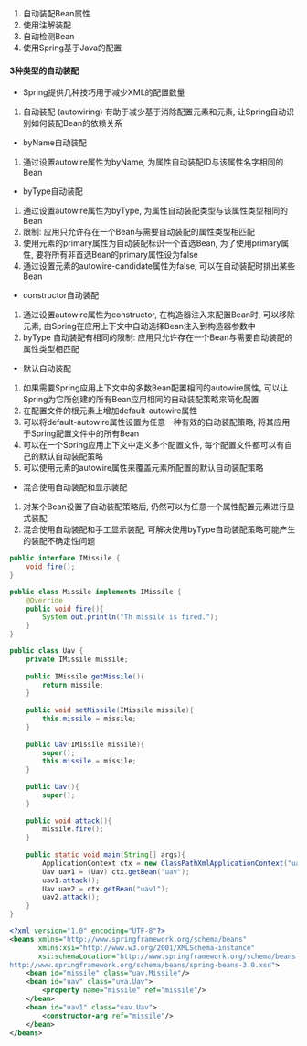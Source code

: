 
1) 自动装配Bean属性
2) 使用注解装配
3) 自动检测Bean
4) 使用Spring基于Java的配置

#### 3种类型的自动装配
* Spring提供几种技巧用于减少XML的配置数量
1) 自动装配 (autowiring) 有助于减少基于消除配置<property>元素和<constructor-arg>元素, 让Spring自动识别如何装配Bean的依赖关系

* byName自动装配
1) 通过设置autowire属性为byName, 为属性自动装配ID与该属性名字相同的Bean

* byType自动装配
1) 通过设置autowire属性为byType, 为属性自动装配类型与该属性类型相同的Bean
2) 限制: 应用只允许存在一个Bean与需要自动装配的属性类型相匹配
3) 使用<bean>元素的primary属性为自动装配标识一个首选Bean, 为了使用primary属性, 要将所有非首选Bean的primary属性设为false
4) 通过设置<bean>元素的autowire-candidate属性为false, 可以在自动装配时排出某些Bean
  
* constructor自动装配
1) 通过设置autowire属性为constructor, 在构造器注入来配置Bean时, 可以移除<constructor-arg>元素, 由Spring在应用上下文中自动选择Bean注入到构造器参数中
2) byType 自动装配有相同的限制: 应用只允许存在一个Bean与需要自动装配的属性类型相匹配

* 默认自动装配
1) 如果需要Spring应用上下文中的多数Bean配置相同的autowire属性, 可以让Spring为它所创建的所有Bean应用相同的自动装配策略来简化配置
2) 在配置文件的根元素<beans>上增加default-autowire属性
3) 可以将default-autowire属性设置为任意一种有效的自动装配策略, 将其应用于Spring配置文件中的所有Bean
4) 可以在一个Spring应用上下文中定义多个配置文件, 每个配置文件都可以有自己的默认自动装配策略
5) 可以使用<bean>元素的autowire属性来覆盖<beans>元素所配置的默认自动装配策略
  
* 混合使用自动装配和显示装配
1) 对某个Bean设置了自动装配策略后, 仍然可以为任意一个属性配置<property>元素进行显式装配
2) 混合使用自动装配和手工显示装配, 可解决使用byType自动装配策略可能产生的装配不确定性问题

```IMissile.java
public interface IMissile {
    void fire();
}
```

```Missile.java
public class Missile implements IMissile {
    @Override
    public void fire(){
        System.out.println("Th missile is fired.");
    }
}
```

```Uav.java
public class Uav {
    private IMissile missile;
    
    public IMissile getMissile(){
        return missile;
    }
    
    public void setMissile(IMissile missile){
        this.missile = missile;
    }
    
    public Uav(IMissile missile){
        super();
        this.missile = missile;
    }    
    
    public Uav(){
        super();
    }
    
    public void attack(){
        missile.fire();
    }
    
    public static void main(String[] args){
        ApplicationContext ctx = new ClassPathXmlApplicationContext("uav/uav.xml");
        Uav uav1 = (Uav) ctx.getBean("uav");
        uav1.attack();
        Uav uav2 = ctx.getBean("uav1");
        uav2.attack();
    }
}
```

```xml
<?xml version="1.0" encoding="UTF-8"?>
<beans xmlns="http://www.springframework.org/schema/beans"
       xmlns:xsi="http://www.w3.org/2001/XMLSchema-instance"
       xsi:schemaLocation="http://www.springframework.org/schema/beans
http://www.springframework.org/schema/beans/spring-beans-3.0.xsd">
    <bean id="missile" class="uav.Missile"/>
    <bean id="uav" class="uva.Uav">
        <property name="missile" ref="missile"/>
    </bean>
    <bean id="uav1" class="uav.Uav">
        <constructor-arg ref="missile"/>
    </bean>
</beans>
```

